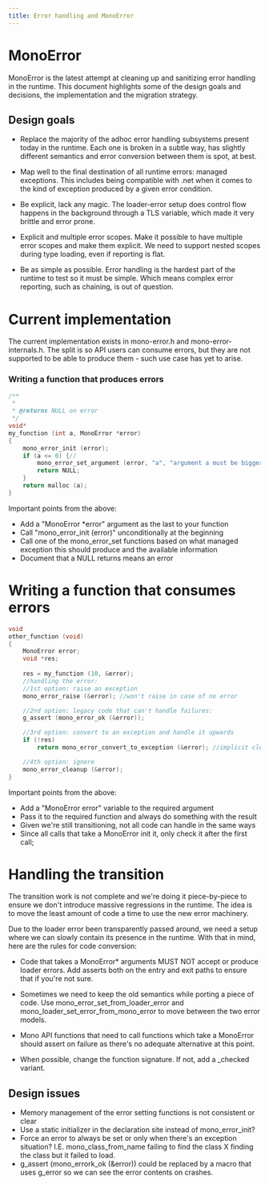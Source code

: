 ```yaml
---
title: Error handling and MonoError
---
```


MonoError
=========

MonoError is the latest attempt at cleaning up and sanitizing error handling in the runtime.
This document highlights some of the design goals and decisions, the implementation and the migration strategy.

## Design goals

- Replace the majority of the adhoc error handling subsystems present today in the runtime. Each one is broken
in a subtle way, has slightly different semantics and error conversion between them is spot, at best.

- Map well to the final destination of all runtime errors: managed exceptions. This includes being compatible
with .net when it comes to the kind of exception produced by a given error condition.

- Be explicit, lack any magic. The loader-error setup does control flow happens in the background through a TLS variable,
which made it very brittle and error prone.

- Explicit and multiple error scopes. Make it possible to have multiple error scopes and make them explicit. We need to
support nested scopes during type loading, even if reporting is flat.

- Be as simple as possible. Error handling is the hardest part of the runtime to test so it must be simple. Which means
complex error reporting, such as chaining, is out of question.

Current implementation
======================

The current implementation exists in mono-error.h and mono-error-internals.h. The split is so API users can consume errors, but they
are not supported to be able to produce them - such use case has yet to arise.

### Writing a function that produces errors

```c
/**
 *
 * @returns NULL on error
 */
void*
my_function (int a, MonoError *error)
{
	mono_error_init (error);
	if (a <= 0) {//
		mono_error_set_argument (error, "a", "argument a must be bigger than zero, it was %d", a);
		return NULL;
	}
	return malloc (a);
}
```

Important points from the above:

- Add a "MonoError *error" argument as the last to your function
- Call "mono_error_init (error)" unconditionally at the beginning
- Call one of the mono_error_set functions based on what managed exception this should produce and the available information
- Document that a NULL returns means an error


Writing a function that consumes errors
=======================================

```c
void
other_function (void)
{
	MonoError error;
	void *res;
	
	res = my_function (10, &error);
	//handling the error:
	//1st option: raise an exception
	mono_error_raise (&error); //won't raise in case of no error

	//2nd option: legacy code that can't handle failures:
	g_assert (mono_error_ok (&error));

	//3rd option: convert to an exception and handle it upwards
	if (!res)
		return mono_error_convert_to_exception (&error); //implicit cleanup

	//4th option: ignore
	mono_error_cleanup (&error);
}
```

Important points from the above:

- Add a "MonoError error" variable to the required argument
- Pass it to the required function and always do something with the result
- Given we're still transitioning, not all code can handle in the same ways
- Since all calls that take a MonoError init it, only check it after the first call;


Handling the transition
=======================

The transition work is not complete and we're doing it piece-by-piece to ensure we
don't introduce massive regressions in the runtime. The idea is to move the least
amount of code a time to use the new error machinery.

Due to the loader error been transparently passed around, we need a setup where
we can slowly contain its presence in the runtime. With that in mind, here are the
rules for code conversion:

- Code that takes a MonoError* arguments MUST NOT accept or produce loader errors.
Add asserts both on the entry and exit paths to ensure that if you're not sure.

- Sometimes we need to keep the old semantics while porting a piece of code. Use
mono_error_set_from_loader_error and mono_loader_set_error_from_mono_error to move
between the two error models.

- Mono API functions that need to call functions which take a MonoError should
assert on failure as there's no adequate alternative at this point.

- When possible, change the function signature. If not, add a _checked variant.

## Design issues

- Memory management of the error setting functions is not consistent or clear
- Use a static initializer in the declaration site instead of mono_error_init?
- Force an error to always be set or only when there's an exception situation? I.E. mono_class_from_name failing to find the class X finding the class but it failed to load.
- g_assert (mono_errork_ok (&error)) could be replaced by a macro that uses g_error so we can see the error contents on crashes.
